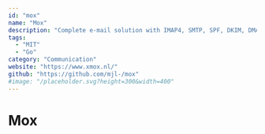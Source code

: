 ```yaml
---
id: "mox"
name: "Mox"
description: "Complete e-mail solution with IMAP4, SMTP, SPF, DKIM, DMARC, MTA-STS, DANE and DNSSEC, reputation-based and content-based junk filtering, Internationalization (IDNA), automatic TLS with ACME and Let's Encrypt, account autoconfiguration, and webmail."
tags:
  - "MIT"
  - "Go"
category: "Communication"
website: "https://www.xmox.nl/"
github: "https://github.com/mjl-/mox"
#image: "/placeholder.svg?height=300&width=400"
---
```


# Mox
